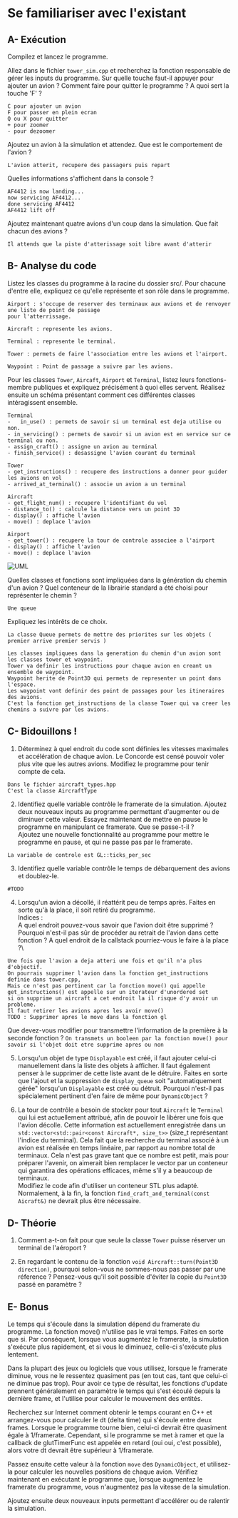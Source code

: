 # Se familiariser avec l'existant

## A- Exécution

Compilez et lancez le programme.

Allez dans le fichier `tower_sim.cpp` et recherchez la fonction responsable de gérer les inputs du programme.
Sur quelle touche faut-il appuyer pour ajouter un avion ?
Comment faire pour quitter le programme ?
A quoi sert la touche 'F' ?

```
C pour ajouter un avion
F pour passer en plein ecran
Q ou X pour quitter
+ pour zoomer
- pour dezoomer
```

Ajoutez un avion à la simulation et attendez.
Que est le comportement de l'avion ?

```
L'avion atterit, recupere des passagers puis repart
```

Quelles informations s'affichent dans la console ?

```
AF4412 is now landing...
now servicing AF4412...
done servicing AF4412
AF4412 lift off
```


Ajoutez maintenant quatre avions d'un coup dans la simulation.
Que fait chacun des avions ?

```
Il attends que la piste d'atterissage soit libre avant d'atterir
```

## B- Analyse du code

Listez les classes du programme à la racine du dossier src/.
Pour chacune d'entre elle, expliquez ce qu'elle représente et son rôle dans le programme.

```
Airport : s'occupe de reserver des terminaux aux avions et de renvoyer une liste de point de passage
pour l'atterrissage. 

Aircraft : represente les avions.

Terminal : represente le terminal.

Tower : permets de faire l'association entre les avions et l'airport.

Waypoint : Point de passage a suivre par les avions.
```


Pour les classes `Tower`, `Aircaft`, `Airport` et `Terminal`, listez leurs fonctions-membre publiques et expliquez précisément à quoi elles servent.
Réalisez ensuite un schéma présentant comment ces différentes classes intéragissent ensemble.

```
Terminal
-	in_use() : permets de savoir si un terminal est deja utilise ou non.
- in_servicing() : permets de savoir si un avion est en service sur ce terminal ou non.
- assign_craft() : assigne un avion au terminal
- finish_service() : desassigne l'avion courant du terminal

Tower
- get_instructions() : recupere des instructions a donner pour guider les avions en vol
- arrived_at_terminal() : associe un avion a un terminal

Aircraft
- get_flight_num() : recupere l'identifiant du vol
- distance_to() : calcule la distance vers un point 3D
- display() : affiche l'avion
- move() : deplace l'avion

Airport
- get_tower() : recupere la tour de controle associee a l'airport
- display() : affiche l'avion
- move() : deplace l'avion
```

![UML](https://i.ibb.co/k6Cp3MD/1645203937.png)

Quelles classes et fonctions sont impliquées dans la génération du chemin d'un avion ?
Quel conteneur de la librairie standard a été choisi pour représenter le chemin ?
```
Une queue 
```

Expliquez les intérêts de ce choix.

```
La classe Queue permets de mettre des priorites sur les objets ( premier arrive premier servis )

Les classes impliquees dans la generation du chemin d'un avion sont les classes tower et waypoint.
Tower va definir les instructions pour chaque avion en creant un ensemble de waypoint.
Waypoint herite de Point3D qui permets de representer un point dans l'espace.
Les waypoint vont definir des point de passages pour les itineraires des avions.
C'est la fonction get_instructions de la classe Tower qui va creer les chemins a suivre par les avions.
```

## C- Bidouillons !

1) Déterminez à quel endroit du code sont définies les vitesses maximales et accélération de chaque avion.
Le Concorde est censé pouvoir voler plus vite que les autres avions.
Modifiez le programme pour tenir compte de cela.

```
Dans le fichier aircraft_types.hpp
C'est la classe AircraftType
```

2) Identifiez quelle variable contrôle le framerate de la simulation.
Ajoutez deux nouveaux inputs au programme permettant d'augmenter ou de diminuer cette valeur.
Essayez maintenant de mettre en pause le programme en manipulant ce framerate. Que se passe-t-il ?\
Ajoutez une nouvelle fonctionnalité au programme pour mettre le programme en pause, et qui ne passe pas par le framerate.

```
La variable de controle est GL::ticks_per_sec
```

3) Identifiez quelle variable contrôle le temps de débarquement des avions et doublez-le.

```
#TODO
```

4) Lorsqu'un avion a décollé, il réattérit peu de temps après.
Faites en sorte qu'à la place, il soit retiré du programme.\
Indices :\
A quel endroit pouvez-vous savoir que l'avion doit être supprimé ?\
Pourquoi n'est-il pas sûr de procéder au retrait de l'avion dans cette fonction ?
A quel endroit de la callstack pourriez-vous le faire à la place ?\

```
Une fois que l'avion a deja atteri une fois et qu'il n'a plus d'objectif.
On pourrais supprimer l'avion dans la fonction get_instructions definie dans tower.cpp,
Mais ce n'est pas pertinent car la fonction move() qui appelle get_instructions() est appelle sur un iterateur d'unordered set
si on supprime un aircraft a cet endroit la il risque d'y avoir un probleme.
Il faut retirer les avions apres les avoir move()
TODO : Supprimer apres le move dans la fonction gl
```

Que devez-vous modifier pour transmettre l'information de la première à la seconde fonction ?
```On transmets un booleen par la fonction move() pour savoir si l'objet doit etre supprime apres ou non```


5) Lorsqu'un objet de type `Displayable` est créé, il faut ajouter celui-ci manuellement dans la liste des objets à afficher.
Il faut également penser à le supprimer de cette liste avant de le détruire.
Faites en sorte que l'ajout et la suppression de `display_queue` soit "automatiquement gérée" lorsqu'un `Displayable` est créé ou détruit.
Pourquoi n'est-il pas spécialement pertinent d'en faire de même pour `DynamicObject` ?

6) La tour de contrôle a besoin de stocker pour tout `Aircraft` le `Terminal` qui lui est actuellement attribué, afin de pouvoir le libérer une fois que l'avion décolle.
Cette information est actuellement enregistrée dans un `std::vector<std::pair<const Aircraft*, size_t>>` (size_t représentant l'indice du terminal).
Cela fait que la recherche du terminal associé à un avion est réalisée en temps linéaire, par rapport au nombre total de terminaux.
Cela n'est pas grave tant que ce nombre est petit, mais pour préparer l'avenir, on aimerait bien remplacer le vector par un conteneur qui garantira des opérations efficaces, même s'il y a beaucoup de terminaux.\
Modifiez le code afin d'utiliser un conteneur STL plus adapté. Normalement, à la fin, la fonction `find_craft_and_terminal(const Aicraft&)` ne devrait plus être nécessaire.

## D- Théorie

1) Comment a-t-on fait pour que seule la classe `Tower` puisse réserver un terminal de l'aéroport ?

2) En regardant le contenu de la fonction `void Aircraft::turn(Point3D direction)`, pourquoi selon-vous ne sommes-nous pas passer par une réference ?
Pensez-vous qu'il soit possible d'éviter la copie du `Point3D` passé en paramètre ?

## E- Bonus

Le temps qui s'écoule dans la simulation dépend du framerate du programme.
La fonction move() n'utilise pas le vrai temps. Faites en sorte que si.
Par conséquent, lorsque vous augmentez le framerate, la simulation s'exécute plus rapidement, et si vous le diminuez, celle-ci s'exécute plus lentement.

Dans la plupart des jeux ou logiciels que vous utilisez, lorsque le framerate diminue, vous ne le ressentez quasiment pas (en tout cas, tant que celui-ci ne diminue pas trop).
Pour avoir ce type de résultat, les fonctions d'update prennent généralement en paramètre le temps qui s'est écoulé depuis la dernière frame, et l'utilise pour calculer le mouvement des entités.

Recherchez sur Internet comment obtenir le temps courant en C++ et arrangez-vous pour calculer le dt (delta time) qui s'écoule entre deux frames.
Lorsque le programme tourne bien, celui-ci devrait être quasiment égale à 1/framerate.
Cependant, si le programme se met à ramer et que la callback de glutTimerFunc est appelée en retard (oui oui, c'est possible), alors votre dt devrait être supérieur à 1/framerate.

Passez ensuite cette valeur à la fonction `move` des `DynamicObject`, et utilisez-la pour calculer les nouvelles positions de chaque avion.
Vérifiez maintenant en exécutant le programme que, lorsque augmentez le framerate du programme, vous n'augmentez pas la vitesse de la simulation.

Ajoutez ensuite deux nouveaux inputs permettant d'accélérer ou de ralentir la simulation.
